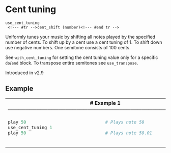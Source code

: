# Cent tuning

```
use_cent_tuning 
 <!--- #tr -->cent_shift (number)<!--- #end tr -->
```


Uniformly tunes your music by shifting all notes played by the specified number of cents. To shift up by a cent use a cent tuning of 1. To shift down use negative numbers. One semitone consists of 100 cents.

See `with_cent_tuning` for setting the cent tuning value only for a specific `do`/`end` block. To transpose entire semitones see `use_transpose`.

Introduced in v2.9

## Example

<table class="examples">
<tr>
<th colspan="2" class="even head"># Example 1 ──────────────────────────────────────────────────────</th>
</tr>
<tr>
<td class="even">

```ruby
play 50
use_cent_tuning 1
play 50



```

</td>
<td class="even">

<!--- #tr -->
```ruby
# Plays note 50
 
# Plays note 50.01



```
<!--- #end tr -->

</td>
</tr>
</table>

